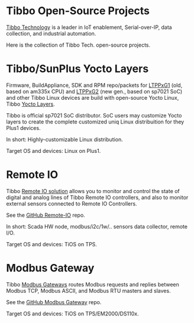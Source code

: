 # Tibbo Open-Source Projects

[Tibbo Technology](http://tibbo.com/) is a leader in IoT enablement, 
Serial-over-IP, data collection, and industrial automation.

Here is the collection of Tibbo Tech. open-source projects.

# Tibbo/SunPlus Yocto Layers

Firmware, BuildAppliance, SDK and RPM repo/packets for
[LTPPxG1](https://tibbo.com/store/tps/ltpp3.html) (old, based on am335x CPU) and 
[LTPPxG2](https://tibbo.com/store/plus1.html) (new gen., based on sp7021 SoC)
and other Tibbo Linux devices are build with open-source Yocto Linux,
Tibbo [Yocto Layers](https://github.com/tibbotech/yocto_layers).

Tibbo is official sp7021 SoC distributor. SoC users may customize Yocto layers
to create the complete customized uniq Linux distribuition for they
Plus1 devices.

In short: Highly-customizable Linux distribution.

Target OS and devices: Linux on Plus1.

# Remote IO

Tibbo [Remote IO solution](https://tibbo.com/remote-io.html) allows you to 
monitor and control the state of digital and analog lines of Tibbo Remote IO 
controllers, and also to monitor external sensors connected to Remote IO 
Controllers.

See the [GitHub Remote-IO](https://github.com/tibbotech/Remote-IO) repo.

In short: Scada HW node, modbus/i2c/1w/.. sensors data collector, remote I/O.

Target OS and devices: TiOS on TPS.


# Modbus Gateway

Tibbo [Modbus Gateways](https://tibbo.com/modbus-gateways.html) 
routes Modbus requests and replies between Modbus TCP, Modbus ASCII, and 
Modbus RTU masters and slaves.

See the [GitHub Modbus Gateway](https://github.com/tibbotech/Modbus-Gateway) repo.

Target OS and devices: TiOS on TPS/EM2000/DS110x.

